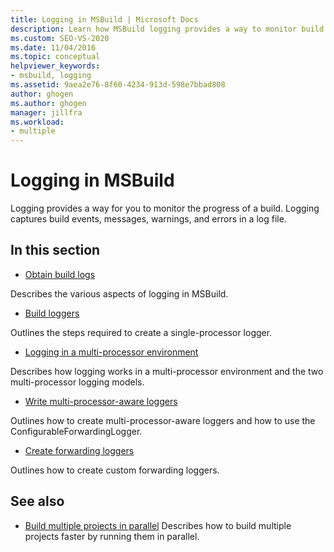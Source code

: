 ```yaml
---
title: Logging in MSBuild | Microsoft Docs
description: Learn how MSBuild logging provides a way to monitor build progress by capturing build events, messages, warnings, and errors in a log file.
ms.custom: SEO-VS-2020
ms.date: 11/04/2016
ms.topic: conceptual
helpviewer_keywords:
- msbuild, logging
ms.assetid: 9aea2e76-8f60-4234-913d-598e7bbad808
author: ghogen
ms.author: ghogen
manager: jillfra
ms.workload:
- multiple
---
```

# Logging in MSBuild

Logging provides a way for you to monitor the progress of a build. Logging captures build events, messages, warnings, and errors in a log file.

## In this section

- [Obtain build logs](../msbuild/obtaining-build-logs-with-msbuild.md)

 Describes the various aspects of logging in MSBuild.

- [Build loggers](../msbuild/build-loggers.md)

 Outlines the steps required to create a single-processor logger.

- [Logging in a multi-processor environment](../msbuild/logging-in-a-multi-processor-environment.md)

 Describes how logging works in a multi-processor environment and the two multi-processor logging models.

- [Write multi-processor-aware loggers](../msbuild/writing-multi-processor-aware-loggers.md)

 Outlines how to create multi-processor-aware loggers and how to use the ConfigurableForwardingLogger.

- [Create forwarding loggers](../msbuild/creating-forwarding-loggers.md)

 Outlines how to create custom forwarding loggers.

## See also

- [Build multiple projects in parallel](../msbuild/building-multiple-projects-in-parallel-with-msbuild.md)
 Describes how to build multiple projects faster by running them in parallel.
